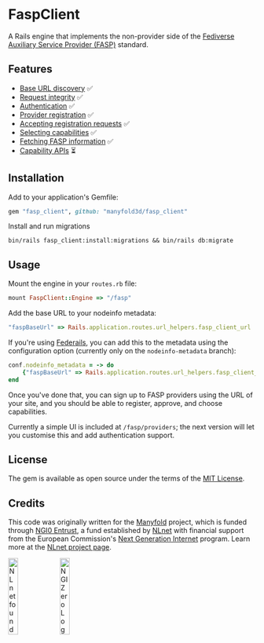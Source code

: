 # FaspClient
A Rails engine that implements the non-provider side of the [Fediverse Auxiliary Service Provider (FASP)](https://fediscovery.org) standard.

## Features

* [Base URL discovery](https://github.com/mastodon/fediverse_auxiliary_service_provider_specifications/blob/main/general/v0.1/protocol_basics.md#base-url) ✅
* [Request integrity](https://github.com/mastodon/fediverse_auxiliary_service_provider_specifications/blob/main/general/v0.1/protocol_basics.md#request-integrity) ✅
* [Authentication](https://github.com/mastodon/fediverse_auxiliary_service_provider_specifications/blob/main/general/v0.1/protocol_basics.md#authentication) ✅
* [Provider registration](https://github.com/mastodon/fediverse_auxiliary_service_provider_specifications/blob/main/general/v0.1/registration.md) ✅
* [Accepting registration requests](https://github.com/mastodon/fediverse_auxiliary_service_provider_specifications/blob/main/general/v0.1/registration.md) ✅
* [Selecting capabilities](https://github.com/mastodon/fediverse_auxiliary_service_provider_specifications/blob/main/general/v0.1/registration.md#selecting-capabilities) ✅
* [Fetching FASP information](https://github.com/mastodon/fediverse_auxiliary_service_provider_specifications/blob/main/general/v0.1/provider_info.md) ✅
* [Capability APIs](https://github.com/mastodon/fediverse_auxiliary_service_provider_specifications/blob/main/general/v0.1/provider_specifications.md) ⏳

## Installation

Add to your application's Gemfile:

```ruby
gem "fasp_client", github: "manyfold3d/fasp_client"
```

Install and run migrations

```shell
bin/rails fasp_client:install:migrations && bin/rails db:migrate
```

## Usage

Mount the engine in your `routes.rb` file:

```ruby
mount FaspClient::Engine => "/fasp"
```

Add the base URL to your nodeinfo metadata:

```ruby
"faspBaseUrl" => Rails.application.routes.url_helpers.fasp_client_url
```

If you're using [Federails](https://gitlab.com/experimentslabs/federails), you can add this to the metadata using the configuration option (currently only on the `nodeinfo-metadata` branch):

```ruby
conf.nodeinfo_metadata = -> do
	{"faspBaseUrl" => Rails.application.routes.url_helpers.fasp_client_url}
end
```

Once you've done that, you can sign up to FASP providers using the URL of your site, and you should be able to register, approve, and choose capabilities.

Currently a simple UI is included at `/fasp/providers`; the next version will let you customise this and add authentication support.

## License
The gem is available as open source under the terms of the [MIT License](https://opensource.org/licenses/MIT).

## Credits

This code was originally written for the [Manyfold](https://github.com/manyfold3d/manyfold) project, which is funded through [NGI0 Entrust](https://nlnet.nl/entrust), a fund established by [NLnet](https://nlnet.nl) with financial support from the European Commission's [Next Generation Internet](https://ngi.eu) program. Learn more at the [NLnet project page](https://nlnet.nl/project/Personal-3D-archive).

[<img src="https://nlnet.nl/logo/banner.png" alt="NLnet foundation logo" width="20%" />](https://nlnet.nl)
[<img src="https://nlnet.nl/image/logos/NGI0_tag.svg" alt="NGI Zero Logo" width="20%" />](https://nlnet.nl/entrust)
